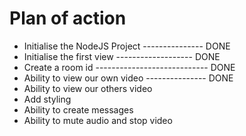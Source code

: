 # Plan of action

- Initialise the NodeJS Project --------------- DONE
- Initialise the first view ------------------- DONE
- Create a room id ---------------------------- DONE
- Ability to view our own video --------------- DONE
- Ability to view our others video 
- Add styling
- Ability to create messages
- Ability to mute audio and stop video